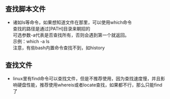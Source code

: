 ## 查找脚本文件
* 诸如ls等命令，如果想知道文件在那里，可以使用which命令  
查找的路径是通过[PATH]目录来朝招的  
可选参数-a代表是否查找所有，否则会遇到第一个就返回。  
示例：which -a ls  
注意，有些bash内置命令查找不到，如history

## 查找文件
* linux里有find命令可以查找文件，但是不推荐使用，因为查找速度慢，并且影响硬盘性能，推荐使用whereis或者locate查找，如果都不行，那么只能find了

